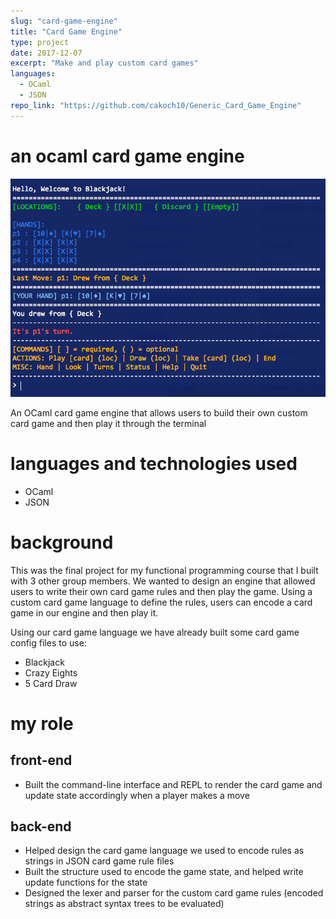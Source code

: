 ```yaml
---
slug: "card-game-engine"
title: "Card Game Engine"
type: project
date: 2017-12-07
excerpt: "Make and play custom card games"
languages:
  - OCaml
  - JSON
repo_link: "https://github.com/cakoch10/Generic_Card_Game_Engine"
---
```

# an ocaml card game engine

![Desktop screenshot](./images/cardgameengine.png)

An OCaml card game engine that allows users to build their own custom card game
and then play it through the terminal

# languages and technologies used

- OCaml
- JSON

# background
This was the final project for my functional programming course that I built with
3 other group members. We wanted to design an engine that allowed users to write
their own card game rules and then play the game. Using a custom card game language
to define the rules, users can encode a card game in our engine and then play it.

Using our card game language we have already built some card game config files to use:

- Blackjack
- Crazy Eights
- 5 Card Draw

# my role

## front-end

- Built the command-line interface and REPL to render the card game and update state
accordingly when a player makes a move

## back-end

- Helped design the card game language we used to encode rules as strings in
JSON card game rule files
- Built the structure used to encode the game state, and helped write update functions
for the state
- Designed the lexer and parser for the custom card game rules (encoded strings
as abstract syntax trees to be evaluated)
